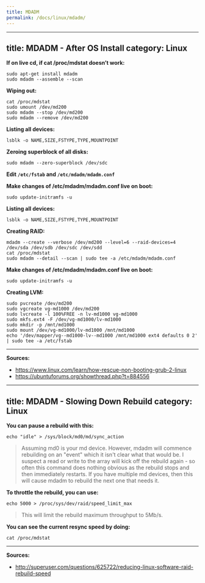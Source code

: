 ```yaml
---
title: MDADM
permalink: /docs/linux/mdadm/
---
```

---
title: MDADM - After OS Install
category: Linux
---

**If on live cd, if cat /proc/mdstat doesn’t work:**
```
sudo apt-get install mdadm
sudo mdadm --assemble --scan
```

**Wiping out:**
```
cat /proc/mdstat
sudo umount /dev/md200
sudo mdadm --stop /dev/md200
sudo mdadm --remove /dev/md200
```

**Listing all devices:**
```
lsblk -o NAME,SIZE,FSTYPE,TYPE,MOUNTPOINT
```

**Zeroing superblock of all disks:**
```
sudo mdadm --zero-superblock /dev/sdc
```

**Edit ```/etc/fstab``` and ```/etc/mdadm/mdadm.conf```**

**Make changes of /etc/mdadm/mdadm.conf live on boot:**
```
sudo update-initramfs -u
```

**Listing all devices:**
```
lsblk -o NAME,SIZE,FSTYPE,TYPE,MOUNTPOINT
```

**Creating RAID:**
```
mdadm --create --verbose /dev/md200 --level=6 --raid-devices=4 /dev/sda /dev/sdb /dev/sdc /dev/sdd
cat /proc/mdstat
sudo mdadm --detail --scan | sudo tee -a /etc/mdadm/mdadm.conf
```

**Make changes of /etc/mdadm/mdadm.conf live on boot:**
```
sudo update-initramfs -u
```

**Creating LVM:**
```
sudo pvcreate /dev/md200
sudo vgcreate vg-md1000 /dev/md200
sudo lvcreate -l 100%FREE -n lv-md1000 vg-md1000
sudo mkfs.ext4 -F /dev/vg-md1000/lv-md1000
sudo mkdir -p /mnt/md1000
sudo mount /dev/vg-md1000/lv-md1000 /mnt/md1000
echo '/dev/mapper/vg--md1000-lv--md1000 /mnt/md1000 ext4 defaults 0 2' | sudo tee -a /etc/fstab
```

***
**Sources:**
* https://www.linux.com/learn/how-rescue-non-booting-grub-2-linux
* https://ubuntuforums.org/showthread.php?t=884556
---
title: MDADM - Slowing Down Rebuild
category: Linux
---

**You can pause a rebuild with this:**
```
echo "idle" > /sys/block/md0/md/sync_action
```

>Assuming md0 is your md device. However, mdadm will commence rebuilding on an "event" which it isn't clear what that would be. I suspect a read or write to the array will kick off the rebuild again - so often this command does nothing obvious as the rebuild stops and then immediately restarts. If you have multiple md devices, then this will cause mdadm to rebuild the next one that needs it.

**To throttle the rebuild, you can use:**
```
echo 5000 > /proc/sys/dev/raid/speed_limit_max
```
>This will limit the rebuild maximum throughput to 5Mb/s.

**You can see the current resync speed by doing:**
```
cat /proc/mdstat
```

***
**Sources:**
* http://superuser.com/questions/625722/reducing-linux-software-raid-rebuild-speed
